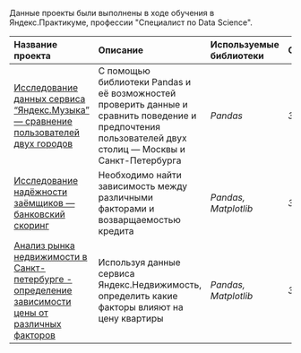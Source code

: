 Данные проекты были выполнены в ходе обучения в Яндекс.Практикуме, профессии "Специалист по Data Science".

| Название проекта | Описание | Используемые библиотеки | Статус |
| :---------------------- | :---------------------- | :---------------------- | :---------------------- |
| [Исследование данных сервиса “Яндекс.Музыка” — сравнение пользователей двух городов](https://github.com/petrekl/YandexPracticum-projects/blob/main/%D0%AF%D0%BD%D0%B4%D0%B5%D0%BA%D1%81_%D0%9C%D1%83%D0%B7%D1%8B%D0%BA%D0%B0/%D0%9F%D1%80%D0%BE%D0%B5%D0%BA%D1%82%200%20%D0%91%D0%B0%D0%B7%D0%BE%D0%B2%D1%8B%D0%B9%20Python.ipynb) | С помощью библиотеки Pandas и её возможностей проверить данные и сравнить поведение и предпочтения пользователей двух столиц — Москвы и Санкт-Петербурга| *Pandas*| *Завершён* |
| [Исследование надёжности заёмщиков — банковский скоринг](https://github.com/petrekl/YandexPracticum-projects/blob/main/%D0%9A%D1%80%D0%B5%D0%B4%D0%B8%D1%82%D0%BD%D1%8B%D0%B9%20%D1%81%D0%BA%D0%BE%D1%80%D0%B8%D0%BD%D0%B3/%D0%9F%D1%80%D0%BE%D0%B5%D0%BA%D1%82%201%20%D0%9F%D1%80%D0%B5%D0%B4%D0%BE%D0%B1%D1%80%D0%B0%D0%B1%D0%BE%D1%82%D0%BA%D0%B0%20%D0%B4%D0%B0%D0%BD%D0%BD%D1%8B%D1%85%20(1).ipynb) | Необходимо найти зависимость между различными факторами и возварщаемостью кредита| *Pandas, Matplotlib*| *Завершён* |
| [Анализ рынка недвижимости в Санкт-петербурге - определение зависимости цены от различных факторов](https://github.com/petrekl/YandexPracticum-projects/blob/main/%D0%9F%D1%80%D0%BE%D0%B4%D0%B0%D0%B6%D0%B0%20%D0%BA%D0%B2%D0%B0%D1%80%D1%82%D0%B8%D1%80/%D0%9F%D1%80%D0%BE%D0%B5%D0%BA%D1%82%202%20%D0%98%D1%81%D1%81%D0%BB%D0%B5%D0%B4%D0%BE%D0%B2%D0%B0%D1%82%D0%B5%D0%BB%D1%8C%D1%81%D0%BA%D0%B8%D0%B9%20%D0%B0%D0%BD%D0%B0%D0%BB%D0%B8%D0%B7%20%D0%B4%D0%B0%D0%BD%D0%BD%D1%8B%D1%85%20(1).ipynb) | Используя данные сервиса Яндекс.Недвижимость, определить какие факторы влияют на цену квартиры | *Pandas, Matplotlib*| *Завершён* |


